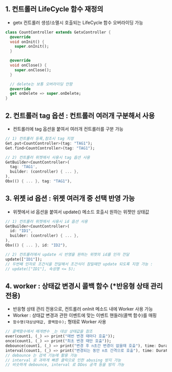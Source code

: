 ## 1. 컨트롤러 LifeCycle 함수 재정의

- getx 컨트롤러 생성/소멸시 호출되는 LifeCycle 함수 오버라이딩 가능

```dart
class CountController extends GetxController {
  @override
  void onInit() {
    super.onInit();
  }

  @override
  void onClose() {
    super.onClose();
  }

  // delete는 보통 오버라이딩 안함
  @override
  get onDelete => super.onDelete;
}
```

## 2. 컨트롤러 tag 옵션 : 컨트롤러 여러개 구분해서 사용

- 컨트롤러에 tag 옵션을 붙여서 여러개 컨트롤러를 구분 가능

```dart
// 1) 컨트롤러 등록,참조시 tag 지정
Get.put<CountController>(tag: "TAG1");
Get.find<CountController>(tag: "TAG1");

// 2) 컨트롤러 위젯에서 사용시 tag 옵션 사용
GetBuilder<CountController>(
  tag: 'TAG1',
  builder: (controller) { ... },
),
Obx(() { ... }, tag: "TAG1"),
```

## 3. 위젯 id 옵션 : 위젯 여러개 중 선택 반영 가능

- 위젯에서 id 옵션을 붙여서 update() 메소드 호출시 원하는 위젯만 상태값

```dart
// 1) 컨트롤러 위젯에서 사용시 id 옵션 사용
GetBuilder<CountController>(
  id: "ID1",
  builder: (controller) { ... },
),
Obx(() { ... }, id: "ID2"),

// 2) 컨트롤러에서 update 시 반영을 원하는 위젯의 id를 인자 전달
update(["ID1"]);
// 두번째 인자로 조건식을 전달해서 조건식이 참일때만 update 되도록 지정 가능 : 
// update(["ID1"], 속성명 <= 5);
```

## 4. worker : 상태값 변경시 콜백 함수 (*반응형 상태 관리 전용)

- 반응형 상태 관리 전용으로, 컨트롤러 onInit 메소드 내에 Worker 사용 가능
- Worker : 상태값 변경과 관한 이벤트에 맞는 이벤트 핸들러(콜백 함수)를 매핑
- `함수명(대상상태값, 콜백함수);` 형태로 Worker 사용

```dart
// 콜백함수에서 매개변수 _는 대상 상태값을 참조
ever(count1, (_) => print("매번 변경 때마다 호출"));
once(count1, (_) => print("최초 변경 때만 호출"));
debounce(count1, (_) => print("변경 후 n초간 변경이 없을때 호출"), time: Duration(seconds: 2));
interval(count1, (_) => print("변경되는 동안 n초 간격으로 호출"), time: Duration(seconds: 2));
// debounce 는 검색 기능에 활용 가능
// interval 로 과하게 빠른 클릭으로 인한 abusing 방지 가능
// 비슷하게 debounce, interval 로 DDos 공격 등을 방지 가능
```
